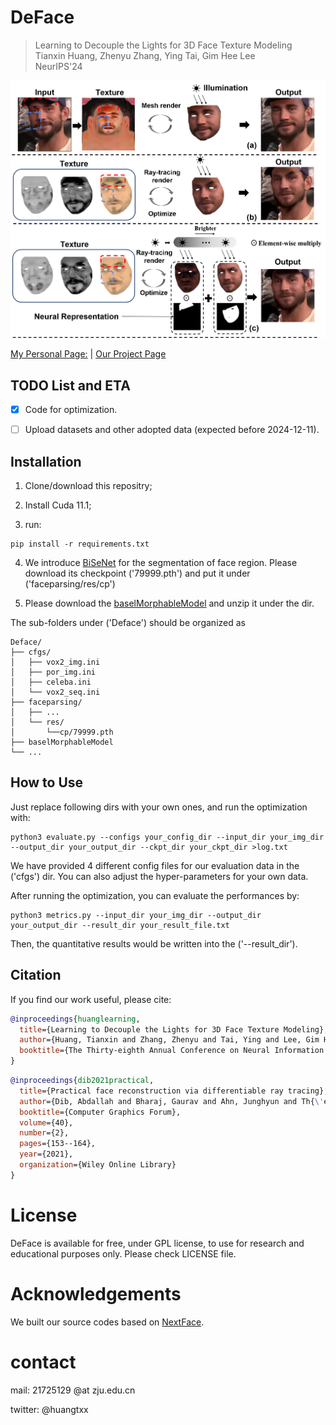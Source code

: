 # DeFace

> Learning to Decouple the Lights for 3D Face Texture Modeling  
> Tianxin Huang, Zhenyu Zhang, Ying Tai, Gim Hee Lee  
> NeurIPS'24 

![intro](overall.png)

[My Personal Page:](https://tianxinhuang.github.io/) | [Our Project Page](https://tianxinhuang.github.io/projects/Deface)

## TODO List and ETA
- [x] Code for optimization.

- [ ] Upload datasets and other adopted data (expected before 2024-12-11).


## Installation

1. Clone/download this repositry;

2. Install Cuda 11.1;

3. run: 

```
pip install -r requirements.txt
```

4. We introduce [BiSeNet](https://github.com/zllrunning/face-parsing.PyTorch) for the segmentation of face region. Please download its checkpoint ('79999.pth') and put it under ('faceparsing/res/cp')

5. Please download the [baselMorphableModel]() and unzip it under the dir. 

The sub-folders under ('Deface') should be organized as

```
Deface/
├── cfgs/
│   ├── vox2_img.ini
│   ├── por_img.ini
│   ├── celeba.ini
│   └── vox2_seq.ini
├── faceparsing/
│   ├── ...
│   └── res/
│       └──cp/79999.pth
├── baselMorphableModel
└── ...
```

## How to Use

Just replace following dirs with your own ones, and run the optimization with:

```
python3 evaluate.py --configs your_config_dir --input_dir your_img_dir --output_dir your_output_dir --ckpt_dir your_ckpt_dir >log.txt
```

We have provided 4 different config files for our evaluation data in the ('cfgs') dir. You can also adjust the hyper-parameters for your own data.


After running the optimization, you can evaluate the performances by:

```
python3 metrics.py --input_dir your_img_dir --output_dir your_output_dir --result_dir your_result_file.txt
```

Then, the quantitative results would be written into the ('--result_dir').



## Citation

If you find our work useful, please cite:

```bibtex
@inproceedings{huanglearning,
  title={Learning to Decouple the Lights for 3D Face Texture Modeling},
  author={Huang, Tianxin and Zhang, Zhenyu and Tai, Ying and Lee, Gim Hee},
  booktitle={The Thirty-eighth Annual Conference on Neural Information Processing Systems}
}
```

```bibtex
@inproceedings{dib2021practical,
  title={Practical face reconstruction via differentiable ray tracing},
  author={Dib, Abdallah and Bharaj, Gaurav and Ahn, Junghyun and Th{\'e}bault, C{\'e}dric and Gosselin, Philippe and Romeo, Marco and Chevallier, Louis},
  booktitle={Computer Graphics Forum},
  volume={40},
  number={2},
  pages={153--164},
  year={2021},
  organization={Wiley Online Library}
}
```

# License
DeFace is available for free, under GPL license, to use for research and educational purposes only. Please check LICENSE file.

# Acknowledgements
We built our source codes based on [NextFace](https://github.com/abdallahdib/NextFace).


# contact 
mail: 21725129 @at zju.edu.cn

twitter: @huangtxx
